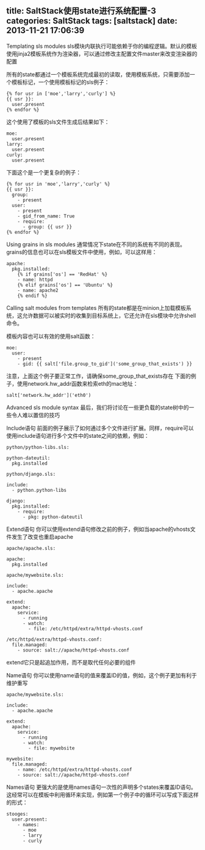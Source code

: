 title: SaltStack使用state进行系统配置-3
categories: SaltStack
tags: [saltstack]
date: 2013-11-21 17:06:39
---
Templating sls modules
sls模块内联执行可能依赖于你的编程逻辑。默认的模板使用jinja2模板系统作为渲染器，可以通过修改主配置文件master来改变渲染器的配置

所有的state都通过一个模板系统完成最初的读取，使用模板系统，只需要添加一个模板标记，一个使用模板标记的sls例子：<!--more-->
```
{% for usr in ['moe','larry','curly'] %}
{{ usr }}:
  user.present
{% endfor %}
```
这个使用了模板的sls文件生成后结果如下：
```
moe:
  user.present
larry:
  user.present
curly:
  user.present
```
下面这个是一个更复杂的例子：
```
{% for usr in 'moe','larry','curly' %}
{{ usr }}:
  group:
    - present
  user:
    - present
    - gid_from_name: True
    - require:
      - group: {{ usr }}
{% endfor %}
```
Using grains in sls modules
通常情况下state在不同的系统有不同的表现。grains的信息也可以在sls模板文件中使用，例如，可以这样用：
```
apache:
  pkg.installed:
    {% if grains['os'] == 'RedHat' %}
    - name: httpd
    {% elif grains['os'] == 'Ubuntu' %}
    - name: apache2
    {% endif %}
```
Calling salt modules from templates
所有的state都是在minion上加载模板系统，这允许数据可以被实时的收集到目标系统上，它还允许在sls模块中允许shell命令。

模板内容也可以有效的使用salt函数：
```
moe:
  user:
    - present
    - gid: {{ salt['file.group_to_gid']('some_group_that_exists') }}
```
注意，上面这个例子要正常工作，请确保some_group_that_exists存在
下面的例子，使用network.hw_addr函数来检索eth的mac地址：
```
salt['network.hw_addr']('eth0')
```

Advanced sls module syntax
最后，我们将讨论在一些更负载的state树中的一些令人难以置信的技巧

Include语句
前面的例子展示了如何通过多个文件进行扩展。同样，require可以使用include语句进行多个文件中的state之间的依赖，例如：
```
python/python-libs.sls:

python-dateutil:
  pkg.installed
```
```
python/django.sls:

include:
  - python.python-libs

django:
  pkg.installed:
    - require:
      - pkg: python-dateutil
```
Extend语句
你可以使用extend语句修改之前的例子，例如当apache的vhosts文件发生了改变也重启apache
```
apache/apache.sls:

apache:
  pkg.installed
```
```
apache/mywebsite.sls:

include:
  - apache.apache

extend:
  apache:
    service:
      - running
      - watch:
        - file: /etc/httpd/extra/httpd-vhosts.conf

/etc/httpd/extra/httpd-vhosts.conf:
  file.managed:
    - source: salt://apache/httpd-vhosts.conf
```
extend它只是起追加作用，而不是取代任何必要的组件

Name语句
你可以使用name语句的值来覆盖ID的值，例如，这个例子更加有利于维护重写
```
apache/mywebsite.sls:

include:
  - apache.apache

extend:
  apache:
    service:
      - running
      - watch:
        - file: mywebsite

mywebsite:
  file.managed:
    - name: /etc/httpd/extra/httpd-vhosts.conf
    - source: salt://apache/httpd-vhosts.conf
```

Names语句
更强大的是使用names语句一次性的声明多个states来覆盖ID语句。这经常可以在模板中利用循环来实现，例如第一个例子中的循环可以写成下面这样的形式：
```
stooges:
  user.present:
    - names:
      - moe
      - larry
      - curly
```




</br>
